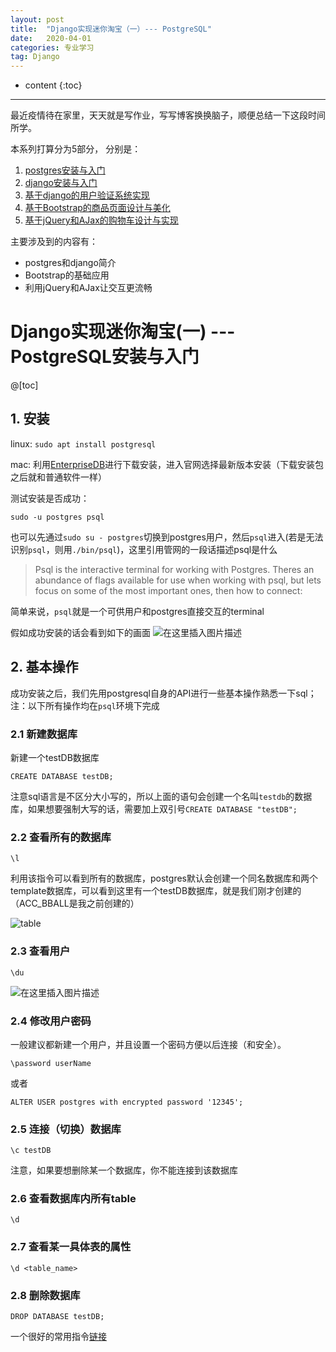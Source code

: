 ```yaml
---
layout: post
title:  "Django实现迷你淘宝（一）--- PostgreSQL"
date:   2020-04-01
categories: 专业学习
tag: Django
---
```


* content
{:toc}


---

最近疫情待在家里，天天就是写作业，写写博客换换脑子，顺便总结一下这段时间所学。

本系列打算分为5部分， 分别是：
1. [postgres安装与入门](https://blog.csdn.net/kewei168/article/details/105446135)
2. [django安装与入门](https://blog.csdn.net/kewei168/article/details/105446178)
3. [基于django的用户验证系统实现](https://blog.csdn.net/kewei168/article/details/105446311)
4. [基于Bootstrap的商品页面设计与美化](https://blog.csdn.net/kewei168/article/details/105852937)
5. [基于jQuery和AJax的购物车设计与实现](https://blog.csdn.net/kewei168/article/details/106089391)

主要涉及到的内容有：
* postgres和django简介
* Bootstrap的基础应用
* 利用jQuery和AJax让交互更流畅

# Django实现迷你淘宝(一) --- PostgreSQL安装与入门
@[toc]
## 1. 安装

linux: `sudo apt install postgresql`

mac: 利用[EnterpriseDB](https://www.enterprisedb.com/downloads/postgres-postgresql-downloads)进行下载安装，进入官网选择最新版本安装（下载安装包之后就和普通软件一样）

测试安装是否成功：

```
sudo -u postgres psql
```
也可以先通过`sudo su - postgres`切换到postgres用户，然后`psql`进入(若是无法识别`psql`，则用`./bin/psql`)，这里引用管网的一段话描述psql是什么
> Psql is the interactive terminal for working with Postgres. Theres an abundance of flags available for use when working with psql, but lets focus on some of the most important ones, then how to connect:

简单来说，`psql`就是一个可供用户和postgres直接交互的terminal

假如成功安装的话会看到如下的画面
![在这里插入图片描述](https://img-blog.csdnimg.cn/20200411011923333.png?x-oss-process=image/watermark,type_ZmFuZ3poZW5naGVpdGk,shadow_10,text_aHR0cHM6Ly9ibG9nLmNzZG4ubmV0L2tld2VpMTY4,size_16,color_FFFFFF,t_70#pic_center)

## 2. 基本操作

成功安装之后，我们先用postgresql自身的API进行一些基本操作熟悉一下sql；
注：以下所有操作均在`psql`环境下完成

### 2.1 新建数据库

新建一个testDB数据库

```
CREATE DATABASE testDB;
```

注意sql语言是不区分大小写的，所以上面的语句会创建一个名叫`testdb`的数据库，如果想要强制大写的话，需要加上双引号`CREATE DATABASE "testDB";`

### 2.2 查看所有的数据库

```
\l
```

利用该指令可以看到所有的数据库，postgres默认会创建一个同名数据库和两个template数据库，可以看到这里有一个testDB数据库，就是我们刚才创建的（ACC_BBALL是我之前创建的）

![table](https://img-blog.csdnimg.cn/20200411012226944.png?x-oss-process=image/watermark,type_ZmFuZ3poZW5naGVpdGk,shadow_10,text_aHR0cHM6Ly9ibG9nLmNzZG4ubmV0L2tld2VpMTY4,size_16,color_FFFFFF,t_70#pic_center)
### 2.3 查看用户
```
\du
```
![在这里插入图片描述](https://img-blog.csdnimg.cn/20200411012522326.png?x-oss-process=image/watermark,type_ZmFuZ3poZW5naGVpdGk,shadow_10,text_aHR0cHM6Ly9ibG9nLmNzZG4ubmV0L2tld2VpMTY4,size_16,color_FFFFFF,t_70)

### 2.4 修改用户密码
一般建议都新建一个用户，并且设置一个密码方便以后连接（和安全）。
```
\password userName
```

或者

```
ALTER USER postgres with encrypted password '12345';
```

### 2.5 连接（切换）数据库
```
\c testDB
```
注意，如果要想删除某一个数据库，你不能连接到该数据库

### 2.6 查看数据库内所有table
```
\d
```

### 2.7 查看某一具体表的属性
```
\d <table_name>
```
### 2.8 删除数据库
```
DROP DATABASE testDB;
```

一个很好的常用指令[链接](https://mozillazg.com/2014/06/hello-postgresql.html)
